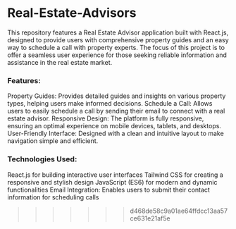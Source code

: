 # Real-Estate-Advisors
This repository features a Real Estate Advisor application built with React.js, designed to provide users with comprehensive property guides and an easy way to schedule a call with property experts. The focus of this project is to offer a seamless user experience for those seeking reliable information and assistance in the real estate market.
### Features:
Property Guides: Provides detailed guides and insights on various property types, helping users make informed decisions.
Schedule a Call: Allows users to easily schedule a call by sending their email to connect with a real estate advisor.
Responsive Design: The platform is fully responsive, ensuring an optimal experience on mobile devices, tablets, and desktops.
User-Friendly Interface: Designed with a clean and intuitive layout to make navigation simple and efficient.
### Technologies Used:
React.js for building interactive user interfaces
Tailwind CSS for creating a responsive and stylish design
JavaScript (ES6) for modern and dynamic functionalities
Email Integration: Enables users to submit their contact information for scheduling calls
>>>>>>> d468de58c9a01ae64ffdcc13aa57ce631e21af5e
